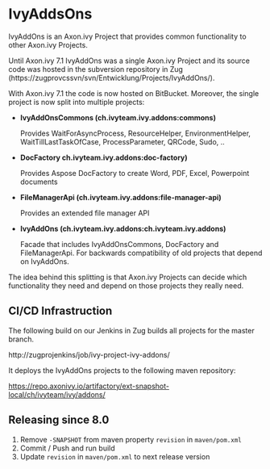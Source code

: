 # IvyAddsOns #

IvyAddOns is an Axon.ivy Project that provides common functionality to other Axon.ivy Projects. 

Until Axon.ivy 7.1 IvyAddOns was a single Axon.ivy Project and its source code was
hosted in the subversion repository in Zug (https://zugprovcssvn/svn/Entwicklung/Projects/IvyAddOns/).

With Axon.ivy 7.1 the code is now hosted on BitBucket. Moreover, the single project is now split into multiple projects:

* **IvyAddOnsCommons (ch.ivyteam.ivy.addons:commons)**
  
  Provides WaitForAsyncProcess, ResourceHelper, EnvironmentHelper, WaitTillLastTaskOfCase, ProcessParameter, QRCode, Sudo, ..

* **DocFactory ch.ivyteam.ivy.addons:doc-factory)**

  Provides Aspose DocFactory to create Word, PDF, Excel, Powerpoint documents

* **FileManagerApi (ch.ivyteam.ivy.addons:file-manager-api)**

  Provides an extended file manager API

* **IvyAddOns (ch.ivyteam.ivy.addons:ch.ivyteam.ivy.addons)**

  Facade that includes IvyAddOnsCommons, DocFactory and FileManagerApi. For backwards compatibility of old projects that depend on IvyAddOns.

The idea behind this splitting is that Axon.ivy Projects can decide which functionality they need and depend on those projects they really need.

## CI/CD Infrastruction ##

The following build on our Jenkins in Zug builds all projects for the master branch.

http://zugprojenkins/job/ivy-project-ivy-addons/

It deploys the IvyAddOns projects to the following maven repository:

https://repo.axonivy.io/artifactory/ext-snapshot-local/ch/ivyteam/ivy/addons/


## Releasing since 8.0

1. Remove `-SNAPSHOT` from maven property `revision` in `maven/pom.xml`
2. Commit / Push and run build
3. Update `revision` in `maven/pom.xml` to next release version
